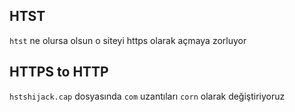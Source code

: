 ## HTST
```htst``` ne olursa olsun o siteyi https olarak açmaya zorluyor
## HTTPS to HTTP
```hstshijack.cap``` dosyasında ```com``` uzantıları ```corn``` olarak değiştiriyoruz

